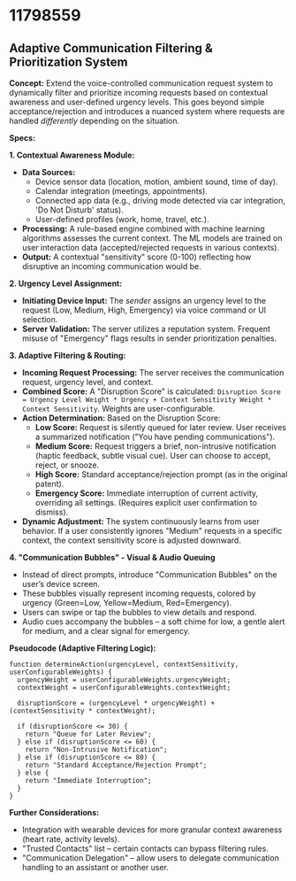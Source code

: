 # 11798559

## Adaptive Communication Filtering & Prioritization System

**Concept:** Extend the voice-controlled communication request system to dynamically filter and prioritize incoming requests based on contextual awareness and user-defined urgency levels. This goes beyond simple acceptance/rejection and introduces a nuanced system where requests are handled *differently* depending on the situation.

**Specs:**

**1. Contextual Awareness Module:**

*   **Data Sources:**
    *   Device sensor data (location, motion, ambient sound, time of day).
    *   Calendar integration (meetings, appointments).
    *   Connected app data (e.g., driving mode detected via car integration, 'Do Not Disturb' status).
    *   User-defined profiles (work, home, travel, etc.).
*   **Processing:** A rule-based engine combined with machine learning algorithms assesses the current context. The ML models are trained on user interaction data (accepted/rejected requests in various contexts).
*   **Output:** A contextual "sensitivity" score (0-100) reflecting how disruptive an incoming communication would be.

**2. Urgency Level Assignment:**

*   **Initiating Device Input:** The *sender* assigns an urgency level to the request (Low, Medium, High, Emergency) via voice command or UI selection.
*   **Server Validation:** The server utilizes a reputation system. Frequent misuse of "Emergency" flags results in sender prioritization penalties.

**3. Adaptive Filtering & Routing:**

*   **Incoming Request Processing:** The server receives the communication request, urgency level, and context.
*   **Combined Score:** A "Disruption Score" is calculated: `Disruption Score = Urgency Level Weight * Urgency + Context Sensitivity Weight * Context Sensitivity`.  Weights are user-configurable.
*   **Action Determination:** Based on the Disruption Score:
    *   **Low Score:** Request is silently queued for later review. User receives a summarized notification ("You have pending communications").
    *   **Medium Score:** Request triggers a brief, non-intrusive notification (haptic feedback, subtle visual cue).  User can choose to accept, reject, or snooze.
    *   **High Score:**  Standard acceptance/rejection prompt (as in the original patent).
    *   **Emergency Score:** Immediate interruption of current activity, overriding all settings. (Requires explicit user confirmation to dismiss).
*   **Dynamic Adjustment:** The system continuously learns from user behavior.  If a user consistently ignores "Medium" requests in a specific context, the context sensitivity score is adjusted downward.

**4.  "Communication Bubbles" - Visual & Audio Queuing**

*   Instead of direct prompts, introduce "Communication Bubbles" on the user’s device screen.
*   These bubbles visually represent incoming requests, colored by urgency (Green=Low, Yellow=Medium, Red=Emergency).
*   Users can swipe or tap the bubbles to view details and respond.  
*   Audio cues accompany the bubbles – a soft chime for low, a gentle alert for medium, and a clear signal for emergency.

**Pseudocode (Adaptive Filtering Logic):**

```
function determineAction(urgencyLevel, contextSensitivity, userConfigurableWeights) {
  urgencyWeight = userConfigurableWeights.urgencyWeight;
  contextWeight = userConfigurableWeights.contextWeight;

  disruptionScore = (urgencyLevel * urgencyWeight) + (contextSensitivity * contextWeight);

  if (disruptionScore <= 30) {
    return "Queue for Later Review";
  } else if (disruptionScore <= 60) {
    return "Non-Intrusive Notification";
  } else if (disruptionScore <= 80) {
    return "Standard Acceptance/Rejection Prompt";
  } else {
    return "Immediate Interruption";
  }
}
```

**Further Considerations:**

*   Integration with wearable devices for more granular context awareness (heart rate, activity levels).
*   "Trusted Contacts" list – certain contacts can bypass filtering rules.
*   "Communication Delegation" –  allow users to delegate communication handling to an assistant or another user.